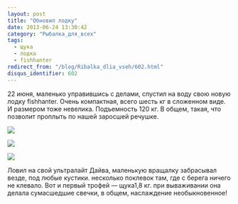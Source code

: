 ```yaml
---
layout: post
title: "Обновил лодку"
date: 2013-06-24 13:30:42
category: "Рыбалка_для_всех"
tags:
  - щука
  - лодка
  - fishhanter
redirect_from: "/blog/Ribalka_dlia_vseh/602.html"
disqus_identifier: 602
---
```

22 июня, маленько управившись с делами, спустил на воду свою новую лодку
fishhanter. Очень компактная, всего шесть кг в сложенном виде. И
размером тоже невелика. Подъемность 120 кг. В общем, такая, что позволит
проплыть по нашей заросшей речушке.

![](http://fishingguru.ru/uploads/images/00/00/01/2013/08/14/118335.jpg)

![](http://fishingguru.ru/uploads/images/00/00/01/2013/08/14/b529b1.jpg)

![](http://fishingguru.ru/uploads/images/00/00/01/2013/08/14/18cbdc.jpg)

Ловил на свой ультралайт Дайва, маленькую вращалку забрасывал везде, под
любые кустики. несколько поклевок там, где с берега ничего не клевало.
Вот и первый трофей — щука1,8 кг. при вываживании она делала сумасшедшие
свечки, в общем, наслаждение необыкновенное!
